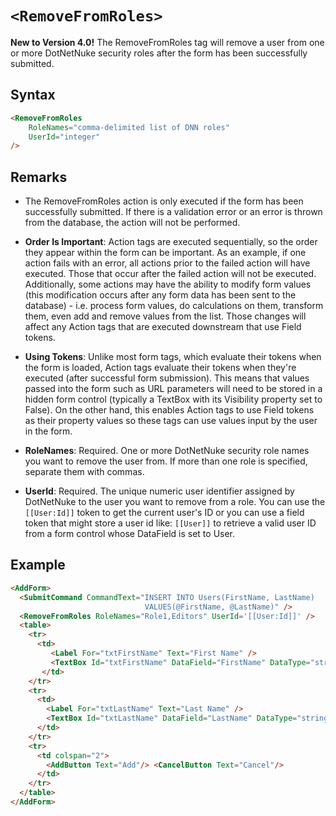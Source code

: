 # `<RemoveFromRoles>`

**New to Version 4.0!** The RemoveFromRoles tag will remove a user from one or more DotNetNuke security roles after the form has been successfully submitted.

## Syntax
```html
<RemoveFromRoles
    RoleNames="comma-delimited list of DNN roles" 
    UserId="integer" 
/>
```



## Remarks

*   The RemoveFromRoles action is only executed if the form has been successfully submitted. If there is a validation error or an error is thrown from the database, the action will not be performed.  

*   **Order Is Important**: Action tags are executed sequentially, so the order they appear within the form can be important. As an example, if one action fails with an error, all actions prior to the failed action will have executed. Those that occur after the failed action will not be executed. Additionally, some actions may have the ability to modify form values (this modification occurs after any form data has been sent to the database) - i.e. process form values, do calculations on them, transform them, even add and remove values from the list. Those changes will affect any Action tags that are executed downstream that use Field tokens.  

*   **Using Tokens**: Unlike most form tags, which evaluate their tokens when the form is loaded, Action tags evaluate their tokens when they're executed (after successful form submission). This means that values passed into the form such as URL parameters will need to be stored in a hidden form control (typically a TextBox with its Visibility property set to False). On the other hand, this enables Action tags to use Field tokens as their property values so these tags can use values input by the user in the form.  

*   **RoleNames**: Required. One or more DotNetNuke security role names you want to remove the user from. If more than one role is specified, separate them with commas.  

*   **UserId**: Required. The unique numeric user identifier assigned by DotNetNuke to the user you want to remove from a role. You can use the `[[User:Id]]` token to get the current user's ID or you can use a field token that might store a user id like: `[[User]]` to retrieve a valid user ID from a form control whose DataField is set to User.  



## Example
```html {4}
<AddForm>
  <SubmitCommand CommandText="INSERT INTO Users(FirstName, LastName) 
                              VALUES(@FirstName, @LastName)" />
  <RemoveFromRoles RoleNames="Role1,Editors" UserId='[[User:Id]]' />
  <table>
    <tr>
      <td>
         <Label For="txtFirstName" Text="First Name" /> 
         <TextBox Id="txtFirstName" DataField="FirstName" DataType="string" />
       </td>
    </tr>
    <tr>
      <td>
        <Label For="txtLastName" Text="Last Name" />
        <TextBox Id="txtLastName" DataField="LastName" DataType="string" />
      </td>
    </tr>
    <tr>
      <td colspan="2">
        <AddButton Text="Add"/> <CancelButton Text="Cancel"/>
      </td>
    </tr>
  </table>
</AddForm>
```
